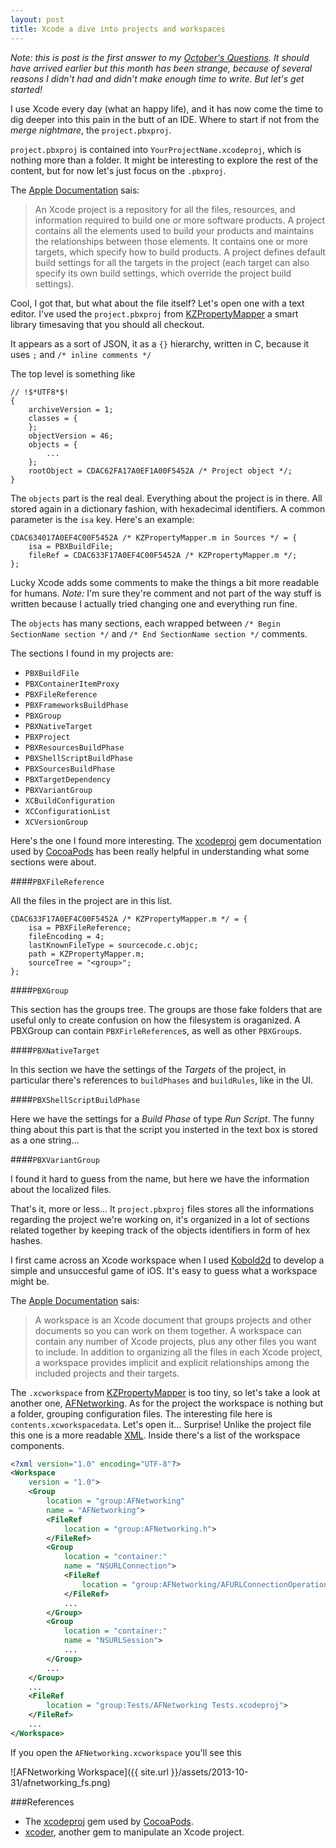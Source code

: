 ```yaml
---
layout: post
title: Xcode a dive into projects and workspaces
---
```


_Note: this is post is the first answer to my [October's Questions](). It should have arrived earlier but this month has been strange, because of several reasons I didn't had and didn't make enough time to write. But let's get started!_

I use Xcode every day (what an happy life), and it has now come the time to dig deeper into this pain in the butt of an IDE. Where to start if not from the _merge nightmare_, the `project.pbxproj`.

`project.pbxproj` is contained into `YourProjectName.xcodeproj`, which is nothing more than a folder. It might be interesting to explore the rest of the content, but for now let's just focus on the `.pbxproj`.

The [Apple Documentation](https://developer.apple.com/library/ios/featuredarticles/XcodeConcepts/Concept-Projects.html#//apple_ref/doc/uid/TP40009328-CH5-SW1) sais:

> An Xcode project is a repository for all the files, resources, and information required to build one or more software products. A project contains all the elements used to build your products and maintains the relationships between those elements. It contains one or more targets, which specify how to build products. A project defines default build settings for all the targets in the project (each target can also specify its own build settings, which override the project build settings).
 
Cool, I got that, but what about the file itself? Let's open one with a text editor. I've used the `project.pbxproj` from [KZPropertyMapper](https://github.com/krzysztofzablocki/KZPropertyMapper/blob/master/Example/Example.xcodeproj/project.pbxproj) a smart library timesaving that you should all checkout.

It appears as a sort of JSON, it as a `{}` hierarchy, written in C, because it uses `;` and `/* inline comments */`

The top level is something like

```
// !$*UTF8*$!
{
	archiveVersion = 1;
	classes = {
	};
	objectVersion = 46;
	objects = {
		...
	};
	rootObject = CDAC62FA17A0EF1A00F5452A /* Project object */;
}
```

The `objects` part is the real deal. Everything about the project is in there. All stored again in a dictionary fashion, with hexadecimal identifiers. A common parameter is the `isa` key. Here's an example:

```
CDAC634017A0EF4C00F5452A /* KZPropertyMapper.m in Sources */ = {
	isa = PBXBuildFile; 
	fileRef = CDAC633F17A0EF4C00F5452A /* KZPropertyMapper.m */;
};
```

Lucky Xcode adds some comments to make the things a bit more readable for humans. _Note:_ I'm sure they're comment and not part of the way stuff is written because I actually tried changing one and everything run fine.

The `objects` has many sections, each wrapped between `/* Begin SectionName section */` and `/* End SectionName section */` comments.

The sections I found in my projects are:

* `PBXBuildFile`
* `PBXContainerItemProxy`
* `PBXFileReference`
* `PBXFrameworksBuildPhase`
* `PBXGroup`
* `PBXNativeTarget`
* `PBXProject`
* `PBXResourcesBuildPhase`
* `PBXShellScriptBuildPhase`
* `PBXSourcesBuildPhase`
* `PBXTargetDependency`
* `PBXVariantGroup`
* `XCBuildConfiguration`
* `XCConfigurationList`
* `XCVersionGroup`

Here's the one I found more interesting. The [xcodeproj](http://docs.cocoapods.org/xcodeproj/index.html) gem documentation used by [CocoaPods](http://cocoapods.org/) has been really helpful in understanding what some sections were about.

####`PBXFileReference`

All the files in the project are in this list.

```
CDAC633F17A0EF4C00F5452A /* KZPropertyMapper.m */ = {
	isa = PBXFileReference;
	fileEncoding = 4; 
	lastKnownFileType = sourcecode.c.objc; 
	path = KZPropertyMapper.m; 
	sourceTree = "<group>"; 
};
```

####`PBXGroup`

This section has the groups tree. The groups are those fake folders that are useful only to create confusion on how the filesystem is oraganized. A PBXGroup can contain `PBXFirleReference`s, as well as other `PBXGroup`s. 

####`PBXNativeTarget`

In this section we have the settings of the _Targets_ of the project, in particular there's references to `buildPhases` and `buildRules`, like in the UI.

####`PBXShellScriptBuildPhase`

Here we have the settings for a _Build Phase_ of type _Run Script_. The funny thing about this part is that the script you insterted in the text box is stored as a one string…

####`PBXVariantGroup`

I found it hard to guess from the name, but here we have the information about the localized files.

That's it, more or less… It `project.pbxproj` files stores all the informations regarding the project we're working on, it's organized in a lot of sections related together by keeping track of the objects identifiers in form of hex hashes. 

I first came across an Xcode workspace when I used [Kobold2d](http://www.kobold2d.com/display/KKSITE/Home) to develop a simple and unsuccesful game of iOS. It's easy to guess what a workspace might be. 

The [Apple Documentation](https://developer.apple.com/library/ios/featuredarticles/XcodeConcepts/Concept-Workspace.html) sais:

> A workspace is an Xcode document that groups projects and other documents so you can work on them together. A workspace can contain any number of Xcode projects, plus any other files you want to include. In addition to organizing all the files in each Xcode project, a workspace provides implicit and explicit relationships among the included projects and their targets.

The `.xcworkspace` from [KZPropertyMapper](https://github.com/krzysztofzablocki/KZPropertyMapper/tree/master/Example/Example.xcworkspace) is too tiny, so let's  take a look at another one, [AFNetworking](https://github.com/AFNetworking/AFNetworking/blob/master/AFNetworking.xcworkspace/contents.xcworkspacedata). As for the project the workspace is nothing but a folder, grouping configuration files. The interesting file here is `contents.xcworkspacedata`. Let's open it… Surprise! Unlike the project file this one is a more readable [XML](http://en.wikipedia.org/wiki/XML). Inside there's a list of the workspace components. 

```xml
<?xml version="1.0" encoding="UTF-8"?>
<Workspace
	version = "1.0">
	<Group
		location = "group:AFNetworking"
		name = "AFNetworking">
		<FileRef
			location = "group:AFNetworking.h">
		</FileRef>
		<Group
			location = "container:"
			name = "NSURLConnection">
			<FileRef
				location = "group:AFNetworking/AFURLConnectionOperation.h">
			</FileRef>
			...
		</Group>
		<Group
			location = "container:"
			name = "NSURLSession">
			...
		</Group>
		...
	</Group>
	...
	<FileRef
		location = "group:Tests/AFNetworking Tests.xcodeproj">
	</FileRef>	
	...
</Workspace>
```

If you open the `AFNetworking.xcworkspace` you'll see this

![AFNetworking Workspace]({{ site.url }}/assets/2013-10-31/afnetworking_fs.png)

###References

* The [xcodeproj](http://docs.cocoapods.org/xcodeproj/index.html) gem used by [CocoaPods]().
* [xcoder](), another gem to manipulate an Xcode project. 